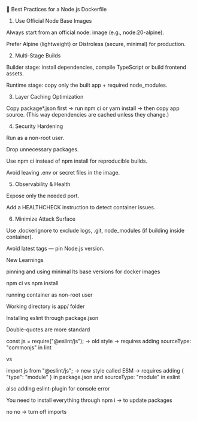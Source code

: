 🔑 Best Practices for a Node.js Dockerfile

1. Use Official Node Base Images

Always start from an official node:<version> image (e.g., node:20-alpine).

Prefer Alpine (lightweight) or Distroless (secure, minimal) for production.

2. Multi-Stage Builds

Builder stage: install dependencies, compile TypeScript or build frontend assets.

Runtime stage: copy only the built app + required node_modules.

3. Layer Caching Optimization

Copy package*.json first → run npm ci or yarn install → then copy app source.
(This way dependencies are cached unless they change.)

4. Security Hardening

Run as a non-root user.

Drop unnecessary packages.

Use npm ci instead of npm install for reproducible builds.

Avoid leaving .env or secret files in the image.

5. Observability & Health

Expose only the needed port.

Add a HEALTHCHECK instruction to detect container issues.

6. Minimize Attack Surface

Use .dockerignore to exclude logs, .git, node_modules (if building inside container).

Avoid latest tags — pin Node.js version.



New Learnings

pinning and using minimal lts base versions for docker images

npm ci vs npm install

running container as non-root user

Working directory is app/ folder

Installing eslint through package.json

Double-quotes are more standard

const js = require("@eslint/js"); -> old style -> requires adding sourceType: "commonjs" in lint

vs

import js from "@eslint/js"; -> new style called ESM -> requires adding { "type": "module" } in package.json and sourceType: "module" in eslint

also adding eslint-plugin for console error

You need to install everything through npm i -> to update packages

no no -> turn off imports


